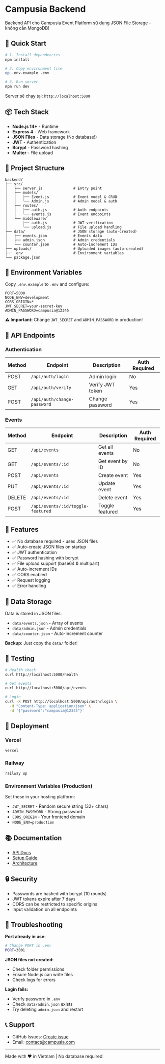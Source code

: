 # Campusia Backend

Backend API cho Campusia Event Platform sử dụng JSON File Storage - không cần MongoDB!

## 🚀 Quick Start

```bash
# 1. Install dependencies
npm install

# 2. Copy environment file
cp .env.example .env

# 3. Run server
npm run dev
```

Server sẽ chạy tại: `http://localhost:5000`

## 📦 Tech Stack

- **Node.js 14+** - Runtime
- **Express 4** - Web framework
- **JSON Files** - Data storage (No database!)
- **JWT** - Authentication
- **Bcrypt** - Password hashing
- **Multer** - File upload

## 📁 Project Structure

```
backend/
├── src/
│   ├── server.js              # Entry point
│   ├── models/
│   │   ├── Event.js           # Event model & CRUD
│   │   └── Admin.js           # Admin model & auth
│   ├── routes/
│   │   ├── auth.js            # Auth endpoints
│   │   └── events.js          # Event endpoints
│   └── middleware/
│       ├── auth.js            # JWT verification
│       └── upload.js          # File upload handling
├── data/                      # JSON storage (auto-created)
│   ├── events.json            # Events data
│   ├── admin.json             # Admin credentials
│   └── counter.json           # Auto-increment IDs
├── uploads/                   # Uploaded images (auto-created)
├── .env                       # Environment variables
└── package.json
```

## 🔐 Environment Variables

Copy `.env.example` to `.env` and configure:

```env
PORT=5000
NODE_ENV=development
CORS_ORIGIN=*
JWT_SECRET=your-secret-key
ADMIN_PASSWORD=campusia@12345
```

**⚠️ Important:** Change `JWT_SECRET` and `ADMIN_PASSWORD` in production!

## 📝 API Endpoints

### Authentication

| Method | Endpoint | Description | Auth Required |
|--------|----------|-------------|---------------|
| POST | `/api/auth/login` | Admin login | No |
| GET | `/api/auth/verify` | Verify JWT token | Yes |
| POST | `/api/auth/change-password` | Change password | Yes |

### Events

| Method | Endpoint | Description | Auth Required |
|--------|----------|-------------|---------------|
| GET | `/api/events` | Get all events | No |
| GET | `/api/events/:id` | Get event by ID | No |
| POST | `/api/events` | Create event | Yes |
| PUT | `/api/events/:id` | Update event | Yes |
| DELETE | `/api/events/:id` | Delete event | Yes |
| POST | `/api/events/:id/toggle-featured` | Toggle featured | Yes |

## 🎯 Features

- ✅ No database required - uses JSON files
- ✅ Auto-create JSON files on startup
- ✅ JWT authentication
- ✅ Password hashing with bcrypt
- ✅ File upload support (base64 & multipart)
- ✅ Auto-increment IDs
- ✅ CORS enabled
- ✅ Request logging
- ✅ Error handling

## 💾 Data Storage

Data is stored in JSON files:

- `data/events.json` - Array of events
- `data/admin.json` - Admin credentials
- `data/counter.json` - Auto-increment counter

**Backup:** Just copy the `data/` folder!

## 🧪 Testing

```bash
# Health check
curl http://localhost:5000/health

# Get events
curl http://localhost:5000/api/events

# Login
curl -X POST http://localhost:5000/api/auth/login \
  -H "Content-Type: application/json" \
  -d '{"password":"campusia@12345"}'
```

## 🚀 Deployment

### Vercel

```bash
vercel
```

### Railway

```bash
railway up
```

### Environment Variables (Production)

Set these in your hosting platform:
- `JWT_SECRET` - Random secure string (32+ chars)
- `ADMIN_PASSWORD` - Strong password
- `CORS_ORIGIN` - Your frontend domain
- `NODE_ENV=production`

## 📚 Documentation

- [API Docs](../docs/README.md#api-documentation)
- [Setup Guide](../docs/SETUP.md)
- [Architecture](../docs/ARCHITECTURE.md)

## 🔒 Security

- Passwords are hashed with bcrypt (10 rounds)
- JWT tokens expire after 7 days
- CORS can be restricted to specific origins
- Input validation on all endpoints

## 🐛 Troubleshooting

**Port already in use:**
```bash
# Change PORT in .env
PORT=3001
```

**JSON files not created:**
- Check folder permissions
- Ensure Node.js can write files
- Check logs for errors

**Login fails:**
- Verify password in `.env`
- Check `data/admin.json` exists
- Try deleting `admin.json` and restart

## 📞 Support

- GitHub Issues: [Create issue](https://github.com/YOUR_USERNAME/campusia/issues)
- Email: contact@campusia.com

---

Made with ❤️ in Vietnam | No database required!
